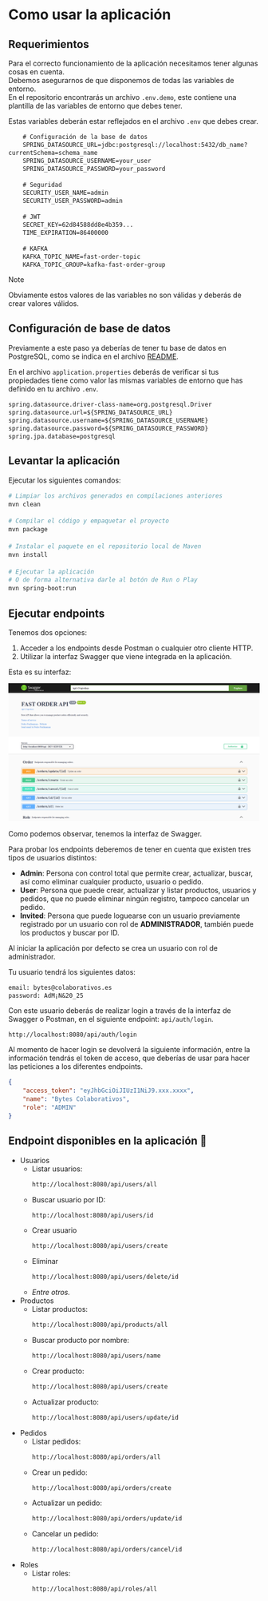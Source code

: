 # Como usar la aplicación

## Requerimientos

Para el correcto funcionamiento de la aplicación necesitamos tener algunas cosas en cuenta.  
Debemos asegurarnos de que disponemos de todas las variables de entorno.   
En el repositorio encontrarás un archivo `.env.demo`, este contiene una plantilla de las
variables de entorno que debes tener.

Estas variables deberán estar reflejados en el archivo `.env` que debes crear.

```dotenv
    # Configuración de la base de datos
    SPRING_DATASOURCE_URL=jdbc:postgresql://localhost:5432/db_name?currentSchema=schema_name
    SPRING_DATASOURCE_USERNAME=your_user
    SPRING_DATASOURCE_PASSWORD=your_password

    # Seguridad
    SECURITY_USER_NAME=admin
    SECURITY_USER_PASSWORD=admin

    # JWT
    SECRET_KEY=62d84588dd8e4b359...
    TIME_EXPIRATION=86400000

    # KAFKA
    KAFKA_TOPIC_NAME=fast-order-topic
    KAFKA_TOPIC_GROUP=kafka-fast-order-group
```

> [!NOTE]
> Obviamente estos valores de las variables no son válidas y deberás de crear valores válidos.

## Configuración de base de datos

Previamente a este paso ya deberías de tener tu base de datos en PostgreSQL, como se indica en
el archivo [README](README.md).

En el archivo `application.properties` deberás de verificar si tus propiedades tiene como valor
las mismas variables de entorno que has definido en tu archivo `.env`.

```properties
spring.datasource.driver-class-name=org.postgresql.Driver
spring.datasource.url=${SPRING_DATASOURCE_URL}
spring.datasource.username=${SPRING_DATASOURCE_USERNAME}
spring.datasource.password=${SPRING_DATASOURCE_PASSWORD}
spring.jpa.database=postgresql
```

## Levantar la aplicación

Ejecutar los siguientes comandos:

```bash
# Limpiar los archivos generados en compilaciones anteriores
mvn clean

# Compilar el código y empaquetar el proyecto
mvn package

# Instalar el paquete en el repositorio local de Maven
mvn install

# Ejecutar la aplicación
# O de forma alternativa darle al botón de Run o Play
mvn spring-boot:run
```

## Ejecutar endpoints

Tenemos dos opciones:

1. Acceder a los endpoints desde Postman o cualquier otro cliente HTTP.
2. Utilizar la interfaz Swagger que viene integrada en la aplicación.

Esta es su interfaz:

![Demo de Swagger](src/main/resources/static/images/Swagger-demo.png)

Como podemos observar, tenemos la interfaz de Swagger.

Para probar los endpoints deberemos de tener en cuenta que existen tres tipos de usuarios distintos:

- **Admin**: Persona con control total que permite crear, actualizar, buscar, así como eliminar
  cualquier producto, usuario o pedido.
- **User**: Persona que puede crear, actualizar y listar productos, usuarios y
  pedidos, que no puede eliminar ningún registro, tampoco cancelar un pedido.
- **Invited**: Persona que puede loguearse con un usuario previamente registrado por un usuario con
  rol de **ADMINISTRADOR**, también puede los productos y buscar por ID.

Al iniciar la aplicación por defecto se crea un usuario con rol de administrador.

Tu usuario tendrá los siguientes datos:

```
email: bytes@colaborativos.es
password: AdM¡N&20_25
```

Con este usuario deberás de realizar login a través de la interfaz de Swagger o Postman, en el 
siguiente endpoint: `api/auth/login`.

```bash
http://localhost:8080/api/auth/login
```

Al momento de hacer login se devolverá la siguiente información, entre la información tendrás el
token de acceso, que deberías de usar para hacer las peticiones a los diferentes endpoints.

```json
{
	"access_token": "eyJhbGciOiJIUzI1NiJ9.xxx.xxxx",
	"name": "Bytes Colaborativos",
	"role": "ADMIN"
}
```

## Endpoint disponibles en la aplicación 🔗

- Usuarios
  - Listar usuarios:
    ```bash
    http://localhost:8080/api/users/all
    ```
  - Buscar usuario por ID:
    ```bash
    http://localhost:8080/api/users/id
    ```
  - Crear usuario
    ```bash
    http://localhost:8080/api/users/create
    ```
  - Eliminar
    ```bash
    http://localhost:8080/api/users/delete/id
    ```
  - _Entre otros._
- Productos
  - Listar productos:
    ```bash
    http://localhost:8080/api/products/all
    ```
  - Buscar producto por nombre:
    ```bash
    http://localhost:8080/api/users/name
    ```
  - Crear producto:
    ```bash
    http://localhost:8080/api/users/create
    ```
  - Actualizar producto:
    ```bash
    http://localhost:8080/api/users/update/id
    ```
- Pedidos
  - Listar pedidos:
    ```bash
    http://localhost:8080/api/orders/all
    ```
  - Crear un pedido:
    ```bash
    http://localhost:8080/api/orders/create
    ```
  - Actualizar un pedido:
    ```bash
    http://localhost:8080/api/orders/update/id
    ```
  - Cancelar un pedido:
    ```bash
    http://localhost:8080/api/orders/cancel/id
    ```
- Roles
  - Listar roles:
    ```bash
    http://localhost:8080/api/roles/all
    ```
